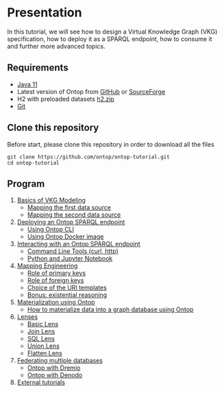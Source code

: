 # Presentation

In this tutorial, we will see how to design a Virtual Knowledge Graph (VKG) specification, how to deploy it as a SPARQL endpoint, how to consume it and further more advanced topics.

## Requirements

- [Java 11](http://www.oracle.com/technetwork/java/javase/downloads/index.html)
- Latest version of Ontop from [GitHub](https://github.com/ontop/ontop/releases) or [SourceForge](https://sourceforge.net/projects/ontop4obda/files/)
- H2 with preloaded datasets [h2.zip](h2.zip)
- [Git](https://git-scm.com/)

## Clone this repository

Before start, please clone this repository in order to download all the files

```console
git clone https://github.com/ontop/ontop-tutorial.git
cd ontop-tutorial
```

## Program

1. [Basics of VKG Modeling](basic/setup.md)
   * [Mapping the first data source](basic/university-1.md)
   * [Mapping the second data source](basic/university-2.md)
2. [Deploying an Ontop SPARQL endpoint](endpoint)
   * [Using Ontop CLI](endpoint/endpoint-cli.md)
   * [Using Ontop Docker image](endpoint/endpoint-docker.md)
3. [Interacting with an Ontop SPARQL endpoint](interact/cli.md)
   * [Command Line Tools (curl, http)](interact/cli.md)
   * [Python and Jupyter Notebook](interact/jupyter.md)
4. [Mapping Engineering](mapping)
   * [Role of primary keys](mapping/primary-keys.md)
   * [Role of foreign keys](mapping/foreign-keys.md)
   * [Choice of the URI templates](mapping/uri-templates.md)
   * [Bonus: existential reasoning](mapping/existential.md)
5. [Materialization using Ontop](materialization/materialization.md)
   * [How to materialize data into a graph database using Ontop](materialization/materialization.md)
6. [Lenses](lenses)
   * [Basic Lens](lenses/basic-lens.md)
   * [Join Lens](lenses/join-lens.md)
   * [SQL Lens](lenses/sql-lens.md)
   * [Union Lens](lenses/union-lens.md)
   * [Flatten Lens](lenses/flatten-lens.md)
7. [Federating multiple databases](federation)
   * [Ontop with Dremio](federation/dremio/README.md)
   * [Ontop with Denodo](federation/denodo/README.md)
8. [External tutorials](external-tutorials)
